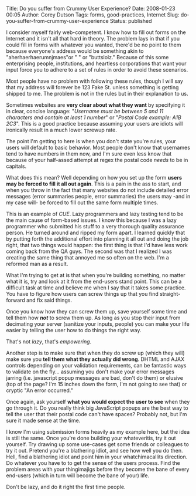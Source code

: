 Title: Do you suffer from Crummy User Experience?
Date: 2008-01-23 00:05
Author: Corey Dutson
Tags: forms, good-practices, Internet
Slug: do-you-suffer-from-crummy-user-experience
Status: published

I consider myself fairly web-competent. I know how to fill out forms on
the Internet and it isn't all that hard in theory. The problem lays in
that if you could fill in forms with whatever you wanted, there'd be no
point to them because everyone's address would be something akin to
"aherhaerhaerumnjmaes"or " " or "buttslolz." Because of this some
enterprising people, institutions, and heartless corporations that want
your input force you to adhere to a set of rules in order to avoid these
scenarios.

Most people have no problem with following these rules, though I will
say that my address will forever be 123 Fake St. unless something is
getting shipped to me. The problem is not in the rules but in their
explanation to us.

Sometimes websites are **very clear about what they want** by specifying
it in clear, concise language: "*Username must be between 5 and 11
characters and contain at least 1 number*" or "*Postal Code example: A1B
2C3*". This is a good practice because assuming your users are idiots
will ironically result in a much lower screwup rate.

The point I'm getting to here is when you don't state you're rules, your
users will default to basic behavior. Most people don't know that
usernames tend to have numbers in them now, and I'm sure even less know
that because of your half-assed attempt at regex the postal code *needs*
to be in capitals.



What does this mean? Well depending on how you set up the form **users
may be forced to fill it all out again**. This is a pain in the ass to
start, and when you throw in the fact that many websites do not include
detailed error messages (error summaries people, error summaries) the
users may -and in my case will- be forced to fill out the same form
multiple times.

This is an example of *CUE*. Lazy programmers and lazy testing tend to
be the main cause of form-based issues. I know this because I was a lazy
programmer who submitted his stuff to a very thorough quality assurance
person. He turned around and ripped my form apart. I learned quickly
that by putting forth the additional effort into planning it all out and
doing the job right, that two things would happen: the first thing is
that I'd have less work coming back from the QA guys. The second was
that I realized I was creating the same thing that annoyed me so often
on the web. I'm a reformed man as a result.

What I'm trying to get at is that when you're building something, no
matter what it is, try and look at it from the end-users stand point.
This can be a difficult task at time and believe me when I say that it
takes some practice. You have to figure how users can screw things up
that you find straight-forward and fix said things.

Once you know how they can screw them up, save yourself some time and
tell them how ***not*** to screw them up. As long as you stop their
input from decimating your server (sanitize your inputs, people) you can
make your life easier by telling the user how to do things the right
way.

That's not *lazy*, that's *empowering*.

Another step is to make sure that when they do screw up (which they
will) make sure you **tell them what they actually did wrong**. DHTML
and AJAX controls depending on your validation requirements, can be
fantastic ways to validate on the fly... assuming you don't make your
error messages jarring (i.e. javascript popup messages are bad, don't do
them) or elusive (top of the page? I'm 15 inches down the form, I'm not
going to see that) or cryptic "An error occurred."

Once again, ask yourself **what you would expect the user to see** when
they go through it. Do you really think big JavaScript popups are the
best way to tell the user that their postal code can't have spaces?
Probably not, but I'm sure it made sense at the time.

I know I'm using submission forms heavily as my example here, but the
idea is still the same. Once you're done building your whateveritis, try
it out yourself. Try drawing up some use-cases get some friends or
colleagues to try it out. Pretend you're a blathering idiot, and see how
well you do then. Hell, find a blathering idiot and point him in your
whatchimacallits direction. Do whatever you have to to get the sense of
the users process. Find the problem areas with your thingimajigs before
they become the bane of every end-users (which in turn will become the
bane of your) life.

Don't be lazy, and do it right the first time people.
